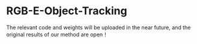 # RGB-E-Object-Tracking
The relevant code and weights will be uploaded in the near future, and the original results of our method are open！
